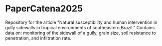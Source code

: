 # PaperCatena2025
Repository for the article "Natural susceptibility and human intervention in gully sidewalls in tropical environments of southeastern Brazil." Contains data on: monitoring of the sidewall of a gully, grain size, soil resistance to penetration, and infiltration rate.
